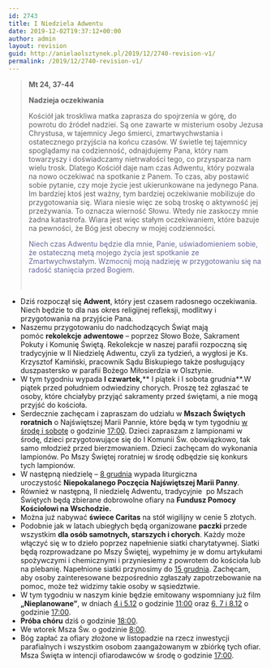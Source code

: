 ```yaml
---
id: 2743
title: I Niedziela Adwentu
date: 2019-12-02T19:37:12+00:00
author: admin
layout: revision
guid: http://anielaolsztynek.pl/2019/12/2740-revision-v1/
permalink: /2019/12/2740-revision-v1/
---
```

> **Mt 24, 37-44**
> 
> **Nadzieja oczekiwania**
> 
> Kościół jak troskliwa matka zaprasza do spojrzenia w górę, do powrotu do źródeł nadziei. Są one zawarte w misterium osoby Jezusa Chrystusa, w tajemnicy Jego śmierci, zmartwychwstania i ostatecznego przyjścia na końcu czasów. W świetle tej tajemnicy spoglądamy na codzienność, odnajdujemy Pana, który nam towarzyszy i doświadczamy nietrwałości tego, co przysparza nam wielu trosk. Dlatego Kościół daje nam czas Adwentu, który pozwala na nowo oczekiwać na spotkanie z Panem. To czas, aby postawić sobie pytanie, czy moje życie jest ukierunkowane na jedynego Pana. Im bardziej ktoś jest ważny, tym bardziej oczekiwanie mobilizuje do przygotowania się. Wiara niesie więc ze sobą troskę o aktywność jej przeżywania. To oznacza wierność Słowu. Wtedy nie zaskoczy mnie żadna katastrofa. Wiara jest więc stałym oczekiwaniem, które bazuje na pewności, że Bóg jest obecny w mojej codzienności.
> 
> <span style="color: #666699;">Niech czas Adwentu będzie dla mnie, Panie, uświadomieniem sobie, że ostateczną metą mojego życia jest spotkanie ze Zmartwychwstałym. Wzmocnij moją nadzieję w przygotowaniu się na radość stanięcia przed Bogiem.</span>
> 
> &nbsp;

  * Dziś rozpoczął się **Adwent**, który jest czasem radosnego oczekiwania. Niech będzie to dla nas okres religijnej refleksji, modlitwy i przygotowania na przyjście Pana.
  * Naszemu przygotowaniu do nadchodzących Świąt mają pomóc **rekolekcje** **adwentowe** – poprzez Słowo Boże, Sakrament Pokuty i Komunię Świętą. Rekolekcje w naszej parafii rozpoczną się tradycyjnie w II Niedzielę Adwentu, czyli za tydzień, a wygłosi je Ks. Krzysztof Kamiński, pracownik Sądu Biskupiego także posługujący duszpastersko w parafii Bożego Miłosierdzia w Olsztynie.
  * W tym tygodniu wypada **I czwartek,**** I piątek i I sobota grudnia**.W piątek przed południem odwiedziny chorych. Proszę też zgłaszać te osoby, które chciałyby przyjąć sakramenty przed świętami, a nie mogą przyjść do kościoła.
  * Serdecznie zachęcam i zapraszam do udziału w **Mszach Świętych roratnich** o Najświętszej Marii Pannie, które będą w tym tygodniu <span style="text-decoration: underline;">w środę i sobotę</span> o godzinie <span style="text-decoration: underline;">17:00</span>. Dzieci zapraszam z lampionami w środę, dzieci przygotowujące się do I Komunii Św. obowiązkowo, tak samo młodzież przed bierzmowaniem. Dzieci zachęcam do wykonania lampionów. Po Mszy Świętej roratniej w środę odbędzie się konkurs tych lampionów.
  * W następną niedzielę – <span style="text-decoration: underline;">8 grudnia</span> wypada liturgiczna uroczystość **Niepokalanego Poczęcia** **Najświętszej Marii Panny**.
  * Również w następną, II niedzielę Adwentu, tradycyjnie  po Mszach Świętych będą zbierane dobrowolne ofiary na **Fundusz Pomocy Kościołowi na Wschodzie.**
  * Można już nabywać **świece Caritas** na stół wigilijny w cenie 5 złotych.
  * Podobnie jak w latach ubiegłych będą organizowane **paczki** przede wszystkim **dla osób samotnych, starszych i chorych**. Każdy może włączyć się w to dzieło poprzez napełnienie siatki charytatywnej. Siatki  będą rozprowadzane po Mszy Świętej, wypełnimy je w domu artykułami spożywczymi i chemicznymi i przyniesiemy z powrotem do kościoła lub na plebanię. Napełnione siatki przynosimy do <span style="text-decoration: underline;">15 grudnia</span>. Zachęcam, aby osoby zainteresowane bezpośrednio zgłaszały zapotrzebowanie na pomoc, może też widzimy takie osoby w sąsiedztwie.
  * W tym tygodniu w naszym kinie będzie emitowany wspomniany już film **&#8222;Nieplanowane&#8221;**, w dniach <span style="text-decoration: underline;">4 i 5.12</span> o godzinie <span style="text-decoration: underline;">11:00</span> oraz <span style="text-decoration: underline;">6, 7 i 8.12</span> o godzinie <span style="text-decoration: underline;">17:00</span>.
  * **Próba chóru** dziś o godzinie <span style="text-decoration: underline;">18:00</span>.
  * We wtorek Msza Św. o godzinie <span style="text-decoration: underline;">8:00</span>.
  * Bóg zapłać za ofiary złożone w listopadzie na rzecz inwestycji parafialnych i wszystkim osobom zaangażowanym w zbiórkę tych ofiar. Msza Święta w intencji ofiarodawców w środę o godzinie <span style="text-decoration: underline;">17:00</span>.